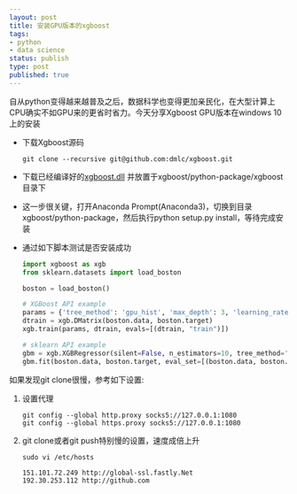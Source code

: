 ```yaml
---
layout: post
title: 安装GPU版本的xgboost
tags:
- python
- data science
status: publish
type: post
published: true
---
```


自从python变得越来越普及之后，数据科学也变得更加亲民化，在大型计算上CPU确实不如GPU来的更省时省力。今天分享Xgboost GPU版本在windows 10上的安装

- 下载Xgboost源码

  ```shell
  git clone --recursive git@github.com:dmlc/xgboost.git
  ```

- 下载已经编译好的[xgboost.dll](http://ssl.picnet.com.au/xgboost/) 并放置于xgboost/python-package/xgboost目录下

- 这一步很关键，打开Anaconda Prompt(Anaconda3)，切换到目录xgboost/python-package，然后执行python setup.py install，等待完成安装

- 通过如下脚本测试是否安装成功

  ```python
  import xgboost as xgb
  from sklearn.datasets import load_boston
  
  boston = load_boston()
  
  # XGBoost API example
  params = {'tree_method': 'gpu_hist', 'max_depth': 3, 'learning_rate': 0.1}
  dtrain = xgb.DMatrix(boston.data, boston.target)
  xgb.train(params, dtrain, evals=[(dtrain, "train")])
  
  # sklearn API example
  gbm = xgb.XGBRegressor(silent=False, n_estimators=10, tree_method='gpu_hist')
  gbm.fit(boston.data, boston.target, eval_set=[(boston.data, boston.target)])
  ```

  

如果发现git clone很慢，参考如下设置:

1. 设置代理

   ```shell
   git config --global http.proxy socks5://127.0.0.1:1080
   git config --global https.proxy socks5://127.0.0.1:1080
   ```

2. git clone或者git push特别慢的设置，速度成倍上升

   ```shell
   sudo vi /etc/hosts
   
   151.101.72.249 http://global-ssl.fastly.Net
   192.30.253.112 http://github.com
   ```

   